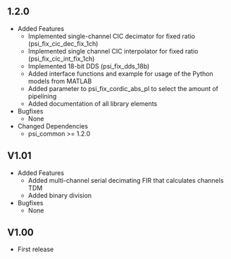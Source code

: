 ## 1.2.0

* Added Features
  * Implemented single-channel CIC decimator for fixed ratio (psi_fix_cic_dec_fix_1ch)
  * Implemented single channel CIC interpolator for fixed ratio (psi_fix_cic_int_fix_1ch)
  * Implemented 18-bit DDS (psi_fix_dds_18b)
  * Added interface functions and example for usage of the Python models from MATLAB
  * Added parameter to psi_fix_cordic_abs_pl to select the amount of pipelining
  * Added documentation of all library elements 
* Bugfixes
  * None
* Changed Dependencies
  * psi_common >= 1.2.0

## V1.01

* Added Features
  * Added multi-channel serial decimating FIR that calculates channels TDM
  * Added binary division
* Bugfixes
  * None

## V1.00
* First release
